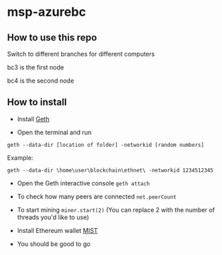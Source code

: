 # msp-azurebc

## How to use this repo

Switch to different branches for different computers

bc3 is the first node

bc4 is the second node

## How to install

* Install [Geth](https://geth.ethereum.org/downloads/)

* Open the terminal and run

`geth --data-dir [location of folder] -networkid [random numbers]`

Example:

`geth --data-dir \home\user\blockchain\ethnet\ -networkid 1234512345`

* Open the Geth interactive console `geth attach`

* To check how many peers are connected `net.peerCount`

* To start mining `miner.start(2)` (You can replace 2 with the number of threads you'd like to use)

* Install Ethereum wallet [MIST](https://github.com/ethereum/mist/releases)

* You should be good to go
